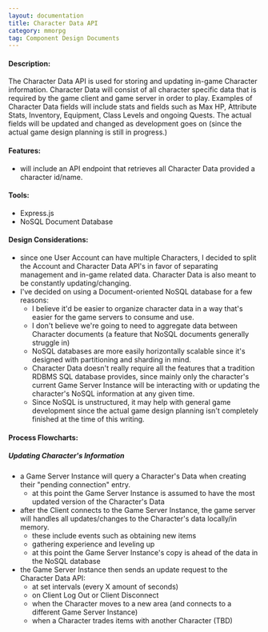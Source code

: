 ```yaml
---
layout: documentation
title: Character Data API
category: mmorpg
tag: Component Design Documents
---
```


#### Description:
The Character Data API is used for storing and updating in-game Character information.  Character Data will consist of all character specific data that is required by the game client and game server in order to play.  Examples of Character Data fields will include stats and fields such as Max HP, Attribute Stats, Inventory, Equipment, Class Levels and ongoing Quests.  The actual fields will be updated and changed as development goes on (since the actual game design planning is still in progress.)

#### Features:
* will include an API endpoint that retrieves all Character Data provided a character id/name.

#### Tools:
* Express.js
* NoSQL Document Database

#### Design Considerations:
* since one User Account can have multiple Characters, I decided to split the Account and Character Data API's in favor of separating management and in-game related data.  Character Data is also meant to be constantly updating/changing.
* I've decided on using a Document-oriented NoSQL database for a few reasons:
    * I believe it'd be easier to organize character data in a way that's easier for the game servers to consume and use.
    * I don't believe we're going to need to aggregate data between Character documents (a feature that NoSQL documents generally struggle in)
    * NoSQL databases are more easily horizontally scalable since it's designed with partitioning and sharding in mind.
    * Character Data doesn't really require all the features that a tradition RDBMS SQL database provides, since mainly only the character's current Game Server Instance will be interacting with or updating the character's NoSQL information at any given time.
    * Since NoSQL is unstructured, it may help with general game development since the actual game design planning isn't completely finished at the time of this writing.

#### Process Flowcharts:

##### Updating Character's Information
* a Game Server Instance will query a Character's Data when creating their "pending connection" entry.
    * at this point the Game Server Instance is assumed to have the most updated version of the Character's Data
* after the Client connects to the Game Server Instance, the game server will handles all updates/changes to the Character's data locally/in memory.
    * these include events such as obtaining new items
    * gathering experience and leveling up
    * at this point the Game Server Instance's copy is ahead of the data in the NoSQL database
* the Game Server Instance then sends an update request to the Character Data API:
    * at set intervals (every X amount of seconds)
    * on Client Log Out or Client Disconnect
    * when the Character moves to a new area (and connects to a different Game Server Instance)
    * when a Character trades items with another Character (TBD)

<br/>